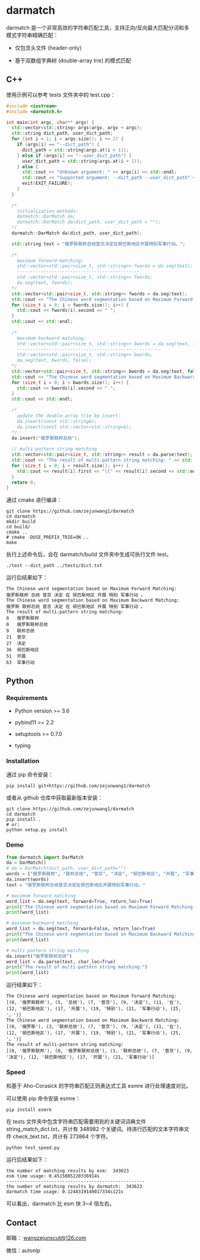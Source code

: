# darmatch

darmatch 是一个非常高效的字符串匹配工具，支持正向/反向最大匹配分词和多模式字符串精确匹配：

- 仅包含头文件 (header-only)

- 基于双数组字典树 (double-array trie) 的模式匹配

## C++

使用示例可以参考 tests 文件夹中的 test.cpp：

```cpp
#include <iostream>
#include <darmatch.h>

int main(int argc, char** argv) {
  std::vector<std::string> args(argv, argv + argc);
  std::string dict_path, user_dict_path;
  for (int i = 1; i < args.size(); i += 2) {
    if (args[i] == "--dict_path") {
      dict_path = std::string(args.at(i + 1));
    } else if (args[i] == "--user_dict_path") {
      user_dict_path = std::string(args.at(i + 1));
    } else {
      std::cout << "Unknown argument: " << args[i] << std::endl;
      std::cout << "Supported argument: --dict_path --user_dict_path" << std::endl;
      exit(EXIT_FAILURE);
    }
  }
  
  /*
    initialization methods:
    darmatch::DarMatch da;
    darmatch::DarMatch da(dict_path, user_dict_path = "");
  */
  darmatch::DarMatch da(dict_path, user_dict_path);

  std::string text = "俄罗斯联邦总统普京决定在顿巴斯地区开展特别军事行动。";
  
  /*
    maximum forward matching:
    std::vector<std::pair<size_t, std::string>> fwords = da.seg(text);
    ----------------------------------------------
    std::vector<std::pair<size_t, std::string>> fwords;
    da.seg(text, fwords);
  */
  std::vector<std::pair<size_t, std::string>> fwords = da.seg(text);
  std::cout << "The Chinese word segmentation based on Maximum Forward Matching: " << std::endl;
  for (size_t i = 0; i < fwords.size(); i++) {
    std::cout << fwords[i].second << " ";
  }
  std::cout << std::endl;
  
  /*
    maximum backward matching:
    std::vector<std::pair<size_t, std::string>> bwords = da.seg(text, false);
    ------------------------------------------------------
    std::vector<std::pair<size_t, std::string>> bwords;
    da.seg(text, bwords, false);
  */
  std::vector<std::pair<size_t, std::string>> bwords = da.seg(text, false);
  std::cout << "The Chinese word segmentation based on Maximum Backward Matching: " << std::endl;
  for (size_t i = 0; i < bwords.size(); i++) {
    std::cout << bwords[i].second << " ";
  }
  std::cout << std::endl;
  
  /*
    update the double-array trie by insert:
    da.insert(const std::string&);
    da.insert(const std::vector<std::string>&);
  */
  da.insert("俄罗斯联邦总统");
  
  // multi-pattern string matching
  std::vector<std::pair<size_t, std::string>> result = da.parse(text);
  std::cout << "The result of multi-pattern string matching: " << std::endl;
  for (size_t i = 0; i < result.size(); i++) {
    std::cout << result[i].first << "\t" << result[i].second << std::endl; 
  }
  return 0;
}
```

通过 cmake 进行编译：

```shell
git clone https://github.com/zejunwang1/darmatch
cd darmatch
mkdir build
cd build/
cmake ..
# cmake -DUSE_PREFIX_TRIE=ON ..
make
```

执行上述命令后，会在 darmatch/build 文件夹中生成可执行文件 test。

```shell
./test --dict_path ../tests/dict.txt
```

运行后结果如下：

```
The Chinese word segmentation based on Maximum Forward Matching: 
俄罗斯联邦 总统 普京 决定 在 顿巴斯地区 开展 特别 军事行动 。 
The Chinese word segmentation based on Maximum Backward Matching: 
俄罗斯 联邦总统 普京 决定 在 顿巴斯地区 开展 特别 军事行动 。 
The result of multi-pattern string matching: 
0	俄罗斯联邦
0	俄罗斯联邦总统
9	联邦总统
21	普京
27	决定
36	顿巴斯地区
51	开展
63	军事行动
```

## Python

### Requirements

- Python version >= 3.6

- pybind11 >= 2.2

- setuptools >= 0.7.0

- typing

### Installation

通过 pip 命令安装：

```shell
pip install git+https://github.com/zejunwang1/darmatch
```

或者从 github 仓库中获取最新版本安装：

```shell
git clone https://github.com/zejunwang1/darmatch
cd darmatch
pip install .
# or:
python setup.py install
```

### Demo

```python
from darmatch import DarMatch
da = DarMatch()
# da = DarMatch(dict_path, user_dict_path="")
words = ["俄罗斯联邦", "联邦总统", "普京", "决定", "顿巴斯地区", "开展", "军事行动"]
da.insert(words)
text = "俄罗斯联邦总统普京决定在顿巴斯地区开展特别军事行动。"

# maximum forward matching
word_list = da.seg(text, forward=True, return_loc=True)
print("The Chinese word segmentation based on Maximum Forward Matching:")
print(word_list)

# maximum backward matching
word_list = da.seg(text, forward=False, return_loc=True)
print("The Chinese word segmentation based on Maximum Backward Matching:")
print(word_list)

# multi-pattern string matching
da.insert("俄罗斯联邦总统")
word_list = da.parse(text, char_loc=True)
print("The result of multi-pattern string matching:")
print(word_list)
```

运行结果如下：

```
The Chinese word segmentation based on Maximum Forward Matching:
[(0, '俄罗斯联邦'), (5, '总统'), (7, '普京'), (9, '决定'), (11, '在'), (12, '顿巴斯地区'), (17, '开展'), (19, '特别'), (21, '军事行动'), (25, '。')]
The Chinese word segmentation based on Maximum Backward Matching:
[(0, '俄罗斯'), (3, '联邦总统'), (7, '普京'), (9, '决定'), (11, '在'), (12, '顿巴斯地区'), (17, '开展'), (19, '特别'), (21, '军事行动'), (25, '。')]
The result of multi-pattern string matching:
[(0, '俄罗斯联邦'), (0, '俄罗斯联邦总统'), (3, '联邦总统'), (7, '普京'), (9, '决定'), (12, '顿巴斯地区'), (17, '开展'), (21, '军事行动')]
```

### Speed

和基于 Aho-Corasick 的字符串匹配正则表达式工具 esmre 进行处理速度对比。

可以使用 pip 命令安装 esmre：

```shell
pip install esmre
```

在 tests 文件夹中包含字符串匹配需要用到的关键词词典文件 string_match_dict.txt，共计有 348982 个关键词。待进行匹配的文本字符串文件 check_text.txt，共计有 273864 个字符。

```shell
python test_speed.py
```

运行后结果如下：

```
the number of matching results by esm:  343623
esm time usage: 0.4515085220336914s
----------------------------------------------------
the number of matching results by darmatch:  343623
darmatch time usage: 0.1248319149017334s121s
```

可以看出，darmatch 比 esm 快 3~4 倍左右。

## Contact

邮箱： wangzejunscut@126.com

微信：autonlp






